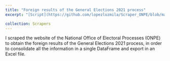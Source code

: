```yaml
---
title: "Foreign results of the General Elections 2021 process"
excerpt: "[Script](https://github.com/lopezluzmila/Scraper_ONPE/blob/main/Scraper_ONPE.ipynb): Scraping of National Office of Electoral Processes (ONPE)'s webside."

collection: Scrapers
---
```

I scraped the website of the National Office of Electoral Processes (ONPE) to obtain the foreign results of the General Elections 2021 process, in order to consolidate all the information in a single DataFrame and export in an Excel file.
